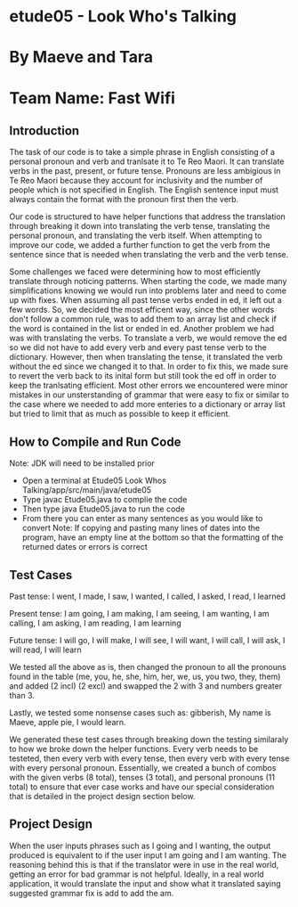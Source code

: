 # etude05 - Look Who's Talking
# By Maeve and Tara
# Team Name: Fast Wifi

## Introduction
The task of our code is to take a simple phrase in English consisting of a personal pronoun and verb and tranlsate it to Te Reo Maori. It can translate verbs in the past, present, or future tense. Pronouns are less ambigious in Te Reo Maori because they account for inclusivity and the number of people which is not specified in English. The English sentence input must always contain the format with the pronoun first then the verb.  

Our code is structured to have helper functions that address the translation through breaking it down into translating the verb tense, translating the personal pronoun, and translating the verb itself. When attempting to improve our code, we added a further function to get the verb from the sentence since that is needed when translating the verb and the verb tense. 

Some challenges we faced were determining how to most efficiently translate through noticing patterns. When starting the code, we made many simplifications knowing we would run into problems later and need to come up with fixes. When assuming all past tense verbs ended in ed, it left out a few words. So, we decided the most efficent way, since the other words don't follow a common rule, was to add them to an array list and check if the word is contained in the list or ended in ed. Another problem we had was with translating the verbs. To translate a verb, we would remove the ed so we did not have to add every verb and every past tense verb to the dictionary. However, then when translating the tense, it translated the verb without the ed since we changed it to that. In order to fix this, we made sure to revert the verb back to its inital form but still took the ed off in order to keep the tranlsating efficient. Most other errors we encountered were minor mistakes in our unsterstanding of grammar that were easy to fix or similar to the case where we needed to add more enteries to a dictionary or array list but tried to limit that as much as possible to keep it efficient. 

## How to Compile and Run Code 
Note: JDK will need to be installed prior
-  Open a terminal at Etude05 Look Whos Talking/app/src/main/java/etude05
-  Type javac Etude05.java to complie the code 
-  Then type java Etude05.java to run the code 
-  From there you can enter as many sentences as you would like to convert 
Note: If copying and pasting many lines of dates into the program, have an empty line at the bottom so that the formatting of the returned dates or errors is correct

## Test Cases
Past tense: 
I went, I made, I saw, I wanted, I called, I asked, I read, I learned

Present tense:
I am going, I am making, I am seeing, I am wanting, I am calling, I am asking, I am reading, I am learning

Future tense:
I will go, I will make, I will see, I will want, I will call, I will ask, I will read, I will learn 

We tested all the above as is, then changed the pronoun to all the pronouns found in the table (me, you, he, she, him, her, we, us, you two, they, them) and added (2 incl) (2 excl) and swapped the 2 with 3 and numbers greater than 3.

Lastly, we tested some nonsense cases such as: gibberish, My name is Maeve, apple pie, I would learn.

We generated these test cases through breaking down the testing similaraly to how we broke down the helper functions. Every verb needs to be testeted, then every verb with every tense, then every verb with every tense with every personal pronoun. Essentially, we created a bunch of combos with the given verbs (8 total), tenses (3 total), and personal pronouns (11 total) to ensure that ever case works and have our special consideration that is detailed in the project design section below. 

## Project Design 

When the user inputs phrases such as I going and I wanting, the output produced is equivalent to if the user input I am going and I am wanting. The reasoning behind this is that if the translator were in use in the real world, getting an error for bad grammar is not helpful. Ideally, in a real world application, it would translate the input and show what it translated saying suggested grammar fix is add to add the am.

